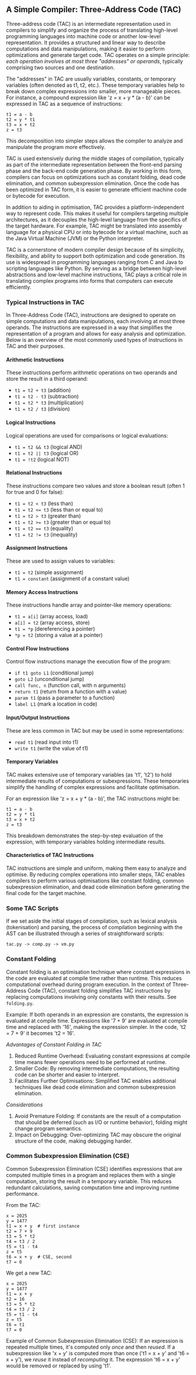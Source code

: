 
## A Simple Compiler: Three-Address Code (TAC)

Three-address code (TAC) is an intermediate representation used in compilers to simplify
and organize the process of translating high-level programming languages into machine code
or another low-level representation. It provides a structured and linear way to describe
computations and data manipulations, making it easier to perform optimizations and generate
target code. TAC operates on a simple principle:
*each operation involves at most three "addresses" or operands*,
typically comprising two sources and one destination.

The "addresses" in TAC are usually variables, constants, or temporary variables (often
denoted as t1, t2, etc.). These temporary variables help to break down complex expressions
into smaller, more manageable pieces. For instance, a compound expression like
'z = x + y * (a - b)' can be expressed in TAC as a sequence of instructions:

```
t1 = a - b
t2 = y * t1
t3 = x + t2
z = t3
```

This decomposition into simpler steps allows the compiler to analyze and manipulate the
program more effectively.

TAC is used extensively during the middle stages of compilation, typically as part of the
intermediate representation between the front-end parsing phase and the back-end code
generation phase. By working in this form, compilers can focus on optimizations such as
constant folding, dead code elimination, and common subexpression elimination. Once the
code has been optimized in TAC form, it is easier to generate efficient machine code or
bytecode for execution.

In addition to aiding in optimisation, TAC provides a platform-independent way to represent
code. This makes it useful for compilers targeting multiple architectures, as it decouples
the high-level language from the specifics of the target hardware. For example, TAC might
be translated into assembly language for a physical CPU or into bytecode for a virtual
machine, such as the Java Virtual Machine (JVM) or the Python interpreter.

TAC is a cornerstone of modern compiler design because of its simplicity, flexibility, and
ability to support both optimization and code generation. Its use is widespread in programming
languages ranging from C and Java to scripting languages like Python. By serving as a bridge
between high-level abstractions and low-level machine instructions, TAC plays a critical
role in translating complex programs into forms that computers can execute efficiently.


### Typical Instructions in TAC

In Three-Address Code (TAC), instructions are designed to operate on simple computations and
data manipulations, each involving at most three operands. The instructions are expressed in
a way that simplifies the representation of a program and allows for easy analysis and
optimization. Below is an overview of the most commonly used types of instructions in TAC
and their purposes.

#### Arithmetic Instructions

These instructions perform arithmetic operations on two operands and store the result in a third operand:
- `t1 = t2 + t3` (addition)
- `t1 = t2 - t3` (subtraction)
- `t1 = t2 * t3` (multiplication)
- `t1 = t2 / t3` (division)


#### Logical Instructions

Logical operations are used for comparisons or logical evaluations:
- `t1 = t2 && t3` (logical AND)
- `t1 = t2 || t3` (logical OR)
- `t1 = !t2` (logical NOT)


#### Relational Instructions

These instructions compare two values and store a boolean result (often 1 for true and 0 for false):
- `t1 = t2 < t3` (less than)
- `t1 = t2 <= t3` (less than or equal to)
- `t1 = t2 > t3` (greater than)
- `t1 = t2 >= t3` (greater than or equal to)
- `t1 = t2 == t3` (equality)
- `t1 = t2 != t3` (inequality)


#### Assignment Instructions

These are used to assign values to variables:
- `t1 = t2` (simple assignment)
- `t1 = constant` (assignment of a constant value)


#### Memory Access Instructions

These instructions handle array and pointer-like memory operations:
- `t1 = a[i]` (array access, load)
- `a[i] = t2` (array access, store)
- `t1 = *p` (dereferencing a pointer)
- `*p = t2` (storing a value at a pointer)


#### Control Flow Instructions

Control flow instructions manage the execution flow of the program:
- `if t1 goto L1` (conditional jump)
- `goto L2` (unconditional jump)
- `call func, n` (function call, with n arguments)
- `return t1` (return from a function with a value)
- `param t1` (pass a parameter to a function)
- `label L1` (mark a location in code)


#### Input/Output Instructions

These are less common in TAC but may be used in some representations:
- `read t1` (read input into t1)
- `write t1` (write the value of t1)


#### Temporary Variables

TAC makes extensive use of temporary variables (as 't1', 't2') to hold intermediate
results of computations or subexpressions. These temporaries simplify the handling
of complex expressions and facilitate optimisation.

For an expression like 'z = x + y * (a - b)', the TAC instructions might be:

```
t1 = a - b
t2 = y * t1
t3 = x + t2
z = t3
```

This breakdown demonstrates the step-by-step evaluation of the expression, with
temporary variables holding intermediate results.


#### Characteristics of TAC Instructions

TAC instructions are simple and uniform, making them easy to analyze and optimise.
By reducing complex operations into smaller steps, TAC enables compilers to perform
various optimisations like constant folding, common subexpression elimination, and
dead code elimination before generating the final code for the target machine.


### Some TAC Scripts

If we set aside the initial stages of compilation, such as lexical analysis (tokenisation)
and parsing, the process of compilation beginning with the AST can be illustrated through
a series of straightforward scripts:

```
tac.py -> comp.py -> vm.py
```


### Constant Folding

Constant folding is an optimisation technique where constant expressions in the code
are evaluated at compile time rather than runtime. This reduces computational overhead
during program execution. In the context of Three-Address Code (TAC), constant folding
simplifies TAC instructions by replacing computations involving only constants with their
results. See `folding.py`.

Example: If both operands in an expression are constants, the expression is evaluated at
compile time. Expressions like '7 + 9' are evaluated at compile time and replaced with
'16', making the expression simpler. In the code, 't2 = 7 + 9' it becomes 't2 = 16'.

*Advantages of Constant Folding in TAC*
1. Reduced Runtime Overhead: Evaluating constant expressions at compile time means fewer
   operations need to be performed at runtime.
2. Smaller Code: By removing intermediate computations, the resulting code can be shorter
   and easier to interpret.
3. Facilitates Further Optimisations: Simplified TAC enables additional techniques like
   dead code elimination and common subexpression elimination.

*Considerations*
1. Avoid Premature Folding: If constants are the result of a computation that should be
   deferred (such as I/O or runtime behavior), folding might change program semantics.
2. Impact on Debugging: Over-optimizing TAC may obscure the original structure of the code,
   making debugging harder.



### Common Subexpression Elimination (CSE)

Common Subexpression Elimination (CSE) identifies expressions that are computed
multiple times in a program and replaces them with a single computation, storing the
result in a temporary variable. This reduces redundant calculations, saving computation
time and improving runtime performance.

From the TAC:

```
x = 2025
y = 1477
t1 = x + y  # first instance
t2 = 7 + 9
t3 = 5 * t2
t4 = t3 / 2
t5 = t1 - t4
z = t5
t6 = x + y  # CSE, second
t7 = 0
```

We get a new TAC:

```
x = 2025
y = 1477
t1 = x + y
t2 = 16
t3 = 5 * t2
t4 = t3 / 2
t5 = t1 - t4
z = t5
t6 = t1
t7 = 0
```

Example of Common Subexpression Elimination (CSE): If an expression is repeated multiple times,
it's computed only *once* and then *reused*. If a subexpression like 'x + y' is computed more
than once ('t1 = x + y' and 't6 = x + y'), we *reuse* it instead of *recomputing* it.
The expression 't6 = x + y' would be removed or replaced by using 't1'.

